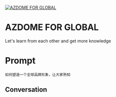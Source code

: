 
[![AZDOME FOR GLOBAL](https://flow-prompt-covers.s3.us-west-1.amazonaws.com/icon/realistic/real_1.png)]()
# AZDOME FOR GLOBAL 
Let's learn from each other and get more knowledge

# Prompt

```
如何塑造一个全球品牌形象，让大家熟知
```

## Conversation




